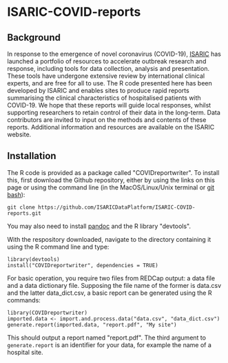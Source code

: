 # ISARIC-COVID-reports

## Background
In response to the emergence of novel coronavirus (COVID-19), [ISARIC](https://isaric.tghn.org/) has launched a portfolio of resources to accelerate outbreak research and response, including tools for data collection, analysis and presentation. These tools have undergone extensive review by international clinical experts, and are free for all to use.
The R code presented here has been developed by ISARIC and enables sites to produce rapid reports summarising the clinical characteristics of hospitalised patients with COVID-19. We hope that these reports will guide local responses, whilst supporting researchers to retain control of their data in the long-term.
Data contributors are invited to input on the methods and contents of these reports. Additional information and resources are available on the ISARIC website.

## Installation

The R code is provided as a package called "COVIDreportwriter". To install this, first download the Github repository, either by using the links on this page or using the command line (in the MacOS/Linux/Unix terminal or [git bash](https://gitforwindows.org/)):

    git clone https://github.com/ISARICDataPlatform/ISARIC-COVID-reports.git

You may also need to install [pandoc](https://pandoc.org/) and the R library "devtools".

With the respository downloaded, navigate to the directory containing it using the R command line and type:

    library(devtools)
    install("COVIDreportwriter", dependencies = TRUE)
    
For basic operation, you require two files from REDCap output: a data file and a data dictionary file. Supposing the file name of the former is data.csv and the latter data_dict.csv, a basic report can be generated using the R commands:

    library(COVIDreportwriter)
    imported.data <- import.and.process.data("data.csv", "data_dict.csv")
    generate.report(imported.data, "report.pdf", "My site")
    
This should output a report named "report.pdf". The third argument to `generate.report` is an identifier for your data, for example the name of a hospital site.


